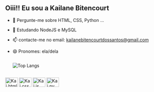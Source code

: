 ## Oiii!! Eu sou a Kailane Bitencourt

- 💬 Pergunte-me sobre HTML, CSS, Python ...
- 🌱 Estudando NodeJS e MySQL
- 📫 contacte-me no email: kailanebitencourtdossantos@gmail.com
- 😄 Pronomes: ela/dela

  ##

  

  ![Top Langs](https://github-readme-stats.vercel.app/api/top-langs/?username=KailaneBitencourt&layout=compact&theme=dracula)
    
  
  
  
  ##


<div style="display: inline_block"> 
  <img text-align="center" alt="Kai.html" height="30" width="40" src="https://cdn.jsdelivr.net/gh/devicons/devicon@latest/icons/html5/html5-original.svg" />  
  <img text-align="center" alt="Kai.css" height="30" width="40" src="https://cdn.jsdelivr.net/gh/devicons/devicon@latest/icons/css3/css3-original.svg" />        
  <img text-align="center" alt="Kai.js" height="30" width="40"  src="https://cdn.jsdelivr.net/gh/devicons/devicon@latest/icons/javascript/javascript-original.svg" />
  <img text-align="center" alt="Kai.py" height="30" width="40" src="https://cdn.jsdelivr.net/gh/devicons/devicon@latest/icons/python/python-original.svg" />
          
</div>

